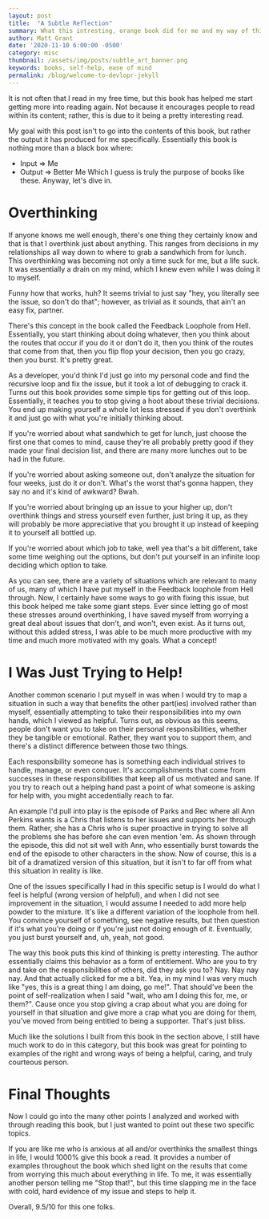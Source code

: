 ```yaml
---
layout: post
title:  "A Subtle Reflection"
summary: What this intresting, orange book did for me and my way of thinking.
author: Matt Grant
date: '2020-11-10 6:00:00 -0500'
category: misc
thumbnail: /assets/img/posts/subtle_art_banner.png
keywords: books, self-help, ease of mind
permalink: /blog/welcome-to-devlopr-jekyll
---
```


It is not often that I read in my free time, but this book has helped me start getting more into reading again. Not because it encourages people to read within its content; rather, this is due to it being a pretty interesting read.

My goal with this post isn't to go into the contents of this book, but rather the output it has produced for me specifically. Essentially this book is nothing more than a black box where:
- Input => Me
- Output => Better Me
Which I guess is truly the purpose of books like these. Anyway, let's dive in.

# Overthinking

If anyone knows me well enough, there's one thing they certainly know and that is that I overthink just about anything. This ranges from decisions in my relationships all way down to where to grab a sandwhich from for lunch. This overthinking was becoming not only a time suck for me, but a life suck. It was essentially a drain on my mind, which I knew even while I was doing it to myself.

Funny how that works, huh? It seems trivial to just say "hey, you literally see the issue, so don't do that"; however, as trivial as it sounds, that ain't an easy fix, partner.

There's this concept in the book called the Feedback Loophole from Hell. Essentially, you start thinking about doing whatever, then you think about the routes that occur if you do it or don't do it, then you think of the routes that come from that, then you flip flop your decision, then you go crazy, then you burst. It's pretty great.

As a developer, you'd think I'd just go into my personal code and find the recursive loop and fix the issue, but it took a lot of debugging to crack it. Turns out this book provides some simple tips for getting out of this loop. Essentially, it teaches you to stop giving a hoot about these trivial decisions. You end up making yourself a whole lot less stressed if you don't overthink it and just go with what you're initially thinking about.

If you're worried about what sandwhich to get for lunch, just choose the first one that comes to mind, cause they're all probably pretty good if they made your final decision list, and there are many more lunches out to be had in the future.

If you're worried about asking someone out, don't analyze the situation for four weeks, just do it or don't. What's the worst that's gonna happen, they say no and it's kind of awkward? Bwah.

If you're worried about bringing up an issue to your higher up, don't overthink things and stress yourself even further, just bring it up, as they will probably be more appreciative that you brought it up instead of keeping it to yourself all bottled up.

If you're worried about which job to take, well yea that's a bit different, take some time weighing out the options, but don't put yourself in an infinite loop deciding which option to take.

As you can see, there are a variety of situations which are relevant to many of us, many of which I have put myself in the Feedback loophole from Hell through. Now, I certainly have some ways to go with fixing this issue, but this book helped me take some giant steps. Ever since letting go of most these stresses around overthinking, I have saved myself from worrying a great deal about issues that don't, and won't, even exist. As it turns out, without this added stress, I was able to be much more productive with my time and much more motivated with my goals. What a concept!

# I Was Just Trying to Help!

Another common scenario I put myself in was when I would try to map a situation in such a way that benefits the other part(ies) involved rather than myself, essentially attempting to take their responsibilities into my own hands, which I viewed as helpful. Turns out, as obvious as this seems, people don't want you to take on their personal responsibilities, whether they be tangible or emotional. Rather, they want you to support them, and there's a distinct difference between those two things.

Each responsibility someone has is something each individual strives to handle, manage, or even conquer. It's accomplishments that come from successes in these responsibilities that keep all of us motivated and sane. If you try to reach out a helping hand past a point of what someone is asking for help with, you might accedentially reach to far.

An example I'd pull into play is the episode of Parks and Rec where all Ann Perkins wants is a Chris that listens to her issues and supports her through them. Rather, she has a Chris who is super proactive in trying to solve all the problems she has before she can even mention 'em. As shown through the episode, this did not sit well with Ann, who essentially burst towards the end of the episode to other characters in the show. Now of course, this is a bit of a dramatized version of this situation, but it isn't to far off from what this situation in reality is like.

One of the issues specifically I had in this specific setup is I would do what I feel is helpful (wrong version of helpful), and when I did not see improvement in the situation, I would assume I needed to add more help powder to the mixture. It's like a different variation of the loophole from hell. You convince yourself of something, see negative results, but then question if it's what you're doing or if you're just not doing enough of it. Eventually, you just burst yourself and, uh, yeah, not good.

The way this book puts this kind of thinking is pretty interesting. The author essentially claims this behavior as a form of entitlement. Who are you to try and take on the responsibilities of others, did they ask you to? Nay. Nay nay nay. And that actually clicked for me a bit. Yea, in my mind I was very much like "yes, this is a great thing I am doing, go me!". That should've been the point of self-realization when I said "wait, who am I doing this for, me, or them?". Cause once you stop giving a crap about what you are doing for yourself in that situation and give more a crap what you are doing for them, you've moved from being entitled to being a supporter. That's just bliss.

Much like the solutions I built from this book in the section above, I still have much work to do in this category, but this book was great for pointing to examples of the right and wrong ways of being a helpful, caring, and truly courteous person.

# Final Thoughts

Now I could go into the many other points I analyzed and worked with through reading this book, but I just wanted to point out these two specific topics.

If you are like me who is anxious at all and/or overthinks the smallest things in life, I would 1000% give this book a read. It provides a number of examples throughout the book which shed light on the results that come from worrying this much about everything in life. To me, it was essentially another person telling me "Stop that!", but this time slapping me in the face with cold, hard evidence of my issue and steps to help it.

Overall, 9.5/10 for this one folks.